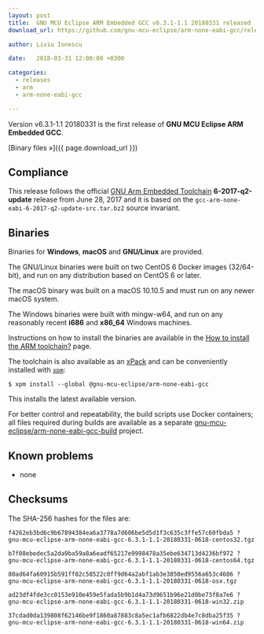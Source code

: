 ```yaml
---
layout: post
title:  GNU MCU Eclipse ARM Embedded GCC v6.3.1-1.1 20180331 released
download_url: https://github.com/gnu-mcu-eclipse/arm-none-eabi-gcc/releases/tag/v6.3.1-1.1/

author: Liviu Ionescu

date:   2018-03-31 12:00:00 +0300

categories:
  - releases
  - arm
  - arm-none-eabi-gcc

---
```


Version v6.3.1-1.1 20180331 is the first release of **GNU MCU Eclipse ARM Embedded GCC**.

[Binary files »]({{ page.download_url }})

## Compliance

This release follows the official [GNU Arm Embedded Toolchain](https://developer.arm.com/open-source/gnu-toolchain/gnu-rm)  **6-2017-q2-update** release from June 28, 2017 and it is based on the `gcc-arm-none-eabi-6-2017-q2-update-src.tar.bz2` source invariant.

## Binaries

Binaries for **Windows**, **macOS** and **GNU/Linux** are provided.

The GNU/Linux binaries were built on two CentOS 6 Docker images (32/64-bit), and run on any distribution based on CentOS 6 or later.

The macOS binary was built on a macOS 10.10.5 and must run on any newer macOS system.

The Windows binaries were built with mingw-w64, and run on any reasonably recent **i686** and **x86_64** Windows machines.

Instructions on how to install the binaries are available in the [How to install the ARM toolchain?](https://gnu-mcu-eclipse.github.io/toolchain/arm/install/) page.

The toolchain is also available as an [xPack](https://www.npmjs.com/package/@gnu-mcu-eclipse/arm-none-eabi-gcc) and can be conveniently installed with [`xpm`](https://www.npmjs.com/package/xpm):

```console
$ xpm install --global @gnu-mcu-eclipse/arm-none-eabi-gcc
```

This installs the latest available version.

For better control and repeatability, the build scripts use Docker containers; all files required during builds are available as a separate [gnu-mcu-eclipse/arm-none-eabi-gcc-build](https://github.com/gnu-mcu-eclipse/arm-none-eabi-gcc-build) project. 

## Known problems

* none

## Checksums

The SHA-256 hashes for the files are:

```console
f4262eb3bd6c9b67894384ea6a3778a7d606be5d5d1f3c635c3ffe57c60fbda5 ?
gnu-mcu-eclipse-arm-none-eabi-gcc-6.3.1-1.1-20180331-0618-centos32.tgz

b7f08ebedec5a2da9ba59a8a6eadf65217e9998478a35ebe634713d4236bf972 ?
gnu-mcu-eclipse-arm-none-eabi-gcc-6.3.1-1.1-20180331-0618-centos64.tgz

80ad64fa60915b591ff02c58522c0ff9d64a2abf1ab3e3850ed9556a653c4686 ?
gnu-mcu-eclipse-arm-none-eabi-gcc-6.3.1-1.1-20180331-0618-osx.tgz

ad23df4fde3cc0153e910e459e5fada5b9b1d4a73d9651b96e21d0be73f8a7e6 ?
gnu-mcu-eclipse-arm-none-eabi-gcc-6.3.1-1.1-20180331-0618-win32.zip

37cdad0da139808f62146be9f1860a87883c8a5ec1afb6822db4e7c8dba25f35 ?
gnu-mcu-eclipse-arm-none-eabi-gcc-6.3.1-1.1-20180331-0618-win64.zip
```
